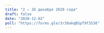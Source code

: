 ```yaml
---
title: "2 — 26 декабря 2020 года"
draft: false
date: "2020-12-02"
poll: "https://forms.gle/3r38akqBSpT9f3538"
---
```

